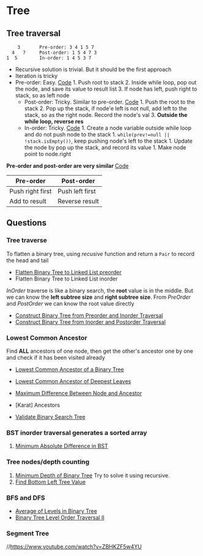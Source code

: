 # Tree

## Tree traversal

        3       Pre-order: 3 4 1 5 7
      4   7     Post-order: 1 5 4 7 3
    1  5        In-order: 1 4 5 3 7

- Recursive solution is trivial. But it should be the first approach
- Iteration is tricky
- Pre-order: Easy. [Code](https://github.com/jiguan/LeetCode/blob/master/test/com/leetcode/tree/BinaryTreePreorderTraversal.java)
        1. Push root to stack 
        2. Inside while loop, pop out the node, and save its value to result list 
        3. If node has left, push right to stack, so as left node  
  - Post-order: Tricky. Similar to pre-order. [Code](https://github.com/jiguan/LeetCode/blob/master/test/com/leetcode/tree/BinaryTreePostorderTraversal.java)
        1. Push the root to the stack 
        2. Pop up the stack, if node'e left is not null, add left to the stack, so as the right node. Record the node's val 
        3. **Outside the while loop, reverse res**
  - In-order: Tricky. [Code](https://github.com/jiguan/LeetCode/blob/master/test/com/leetcode/tree/BinaryTreeInorderTraversal.java)
        1. Create a node variable outside while loop and do not push node to the stack
        1. `while(prev!=null || !stack.isEmpty())`, keep pushing node's left to the stack
        1. Update the node by pop up the stack, and record its value
        1. Make node point to node.right

**Pre-order and post-order are very similar** [Code](https://github.com/jiguan/LeetCode/blob/master/src/com/leetcode/util/Tree.java)

| Pre-order        | Post-order      |
| ---------------- | --------------- |
| Push right first | Push left first |
| Add to result    | Reverse result  |

## Questions

### Tree traverse

To flatten a binary tree, using *recusive* function and return a `Pair` to record the head and tail

- [Flatten Binary Tree to Linked List preorder](https://leetcode.com/problems/flatten-binary-tree-to-linked-list/)
- Flatten Binary Tree to Linked List inorder

*InOrder* traverse is like a binary search, the __root__ value is in the middle. But we can know the __left subtree size__ and __right subtree size__. From *PreOrder* and *PostOrder* we can know the root value directly

- [Construct Binary Tree from Preorder and Inorder Traversal](https://leetcode.com/problems/construct-binary-tree-from-preorder-and-inorder-traversal/)
- [Construct Binary Tree from Inorder and Postorder Traversal](https://leetcode.com/problems/construct-binary-tree-from-inorder-and-postorder-traversal/)

### Lowest Common Ancestor

Find **ALL** ancestors of one node, then get the other's ancestor one by one and check if it has been visited already

- [Lowest Common Ancestor of a Binary Tree](https://leetcode.com/problems/lowest-common-ancestor-of-a-binary-tree/)
- [Lowest Common Ancestor of Deepest Leaves](https://leetcode.com/problems/lowest-common-ancestor-of-deepest-leaves/)
- [Maximum Difference Between Node and Ancestor](https://leetcode.com/problems/maximum-difference-between-node-and-ancestor/)
- [Karat] Ancestors


- [Validate Binary Search Tree](https://leetcode.com/problems/validate-binary-search-tree/)

### BST inorder traversal generates a sorted array
  1. [Minimum Absolute Difference in BST](https://leetcode.com/problems/minimum-absolute-difference-in-bst/description/)

### Tree nodes/depth counting

  1. [Minimum Depth of Binary Tree](https://leetcode.com/problems/minimum-depth-of-binary-tree/) Try to solve it using recursive.
  1. [Find Bottom Left Tree Value](https://leetcode.com/problems/find-bottom-left-tree-value/description/)

### BFS and DFS

- [Average of Levels in Binary Tree](https://leetcode.com/problems/average-of-levels-in-binary-tree/description/)
- [Binary Tree Level Order Traversal II](https://leetcode.com/problems/binary-tree-level-order-traversal-ii/description/)

### Segment Tree

//https://www.youtube.com/watch?v=ZBHKZF5w4YU

